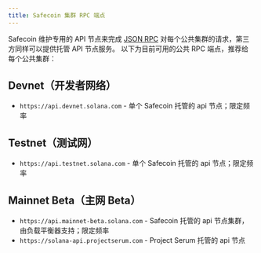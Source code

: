 ```yaml
---
title: Safecoin 集群 RPC 端点
---
```


Safecoin 维护专用的 API 节点来完成 [JSON RPC](developing/clients/jsonrpc-api.md) 对每个公共集群的请求，第三方同样可以提供托管 API 节点服务。 以下为目前可用的公共 RPC 端点，推荐给每个公共集群：

## Devnet（开发者网络）

- `https://api.devnet.solana.com` - 单个 Safecoin 托管的 api 节点；限定频率

## Testnet（测试网）

- `https://api.testnet.solana.com` - 单个 Safecoin 托管的 api 节点；限定频率

## Mainnet Beta（主网 Beta）

- `https://api.mainnet-beta.solana.com` - Safecoin 托管的 api 节点集群，由负载平衡器支持；限定频率
- `https://solana-api.projectserum.com` - Project Serum 托管的 api 节点
